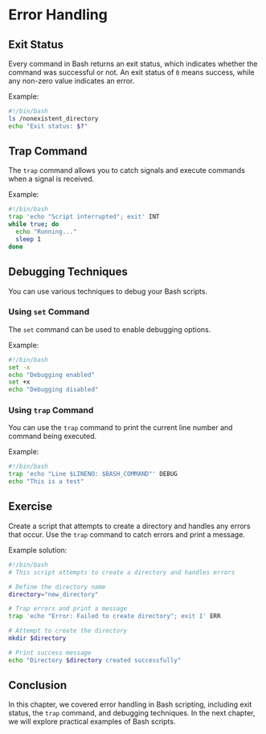# Error Handling

## Exit Status
Every command in Bash returns an exit status, which indicates whether the command was successful or not. An exit status of `0` means success, while any non-zero value indicates an error.

Example:
```bash
#!/bin/bash
ls /nonexistent_directory
echo "Exit status: $?"
```

## Trap Command
The `trap` command allows you to catch signals and execute commands when a signal is received.

Example:
```bash
#!/bin/bash
trap 'echo "Script interrupted"; exit' INT
while true; do
  echo "Running..."
  sleep 1
done
```

## Debugging Techniques
You can use various techniques to debug your Bash scripts.

### Using `set` Command
The `set` command can be used to enable debugging options.

Example:
```bash
#!/bin/bash
set -x
echo "Debugging enabled"
set +x
echo "Debugging disabled"
```

### Using `trap` Command
You can use the `trap` command to print the current line number and command being executed.

Example:
```bash
#!/bin/bash
trap 'echo "Line $LINENO: $BASH_COMMAND"' DEBUG
echo "This is a test"
```

## Exercise
Create a script that attempts to create a directory and handles any errors that occur. Use the `trap` command to catch errors and print a message.

Example solution:
```bash
#!/bin/bash
# This script attempts to create a directory and handles errors

# Define the directory name
directory="new_directory"

# Trap errors and print a message
trap 'echo "Error: Failed to create directory"; exit 1' ERR

# Attempt to create the directory
mkdir $directory

# Print success message
echo "Directory $directory created successfully"
```

## Conclusion
In this chapter, we covered error handling in Bash scripting, including exit status, the `trap` command, and debugging techniques. In the next chapter, we will explore practical examples of Bash scripts.

